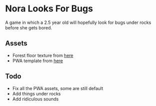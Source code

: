 # Nora Looks For Bugs

A game in which a 2.5 year old will hopefully look for bugs under rocks before she gets bored.

## Assets

- Forest floor texture from [here](https://www.texturemax.com/forest-floor-terrain-0006/)
- PWA template from [here](https://github.com/nikkifurls/simplepwa)

## Todo

- Fix all the PWA assets, some are still default
- Add things under rocks
- Add ridiculous sounds

